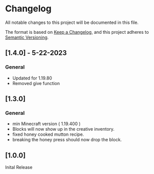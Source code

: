 # Changelog

All notable changes to this project will be documented in this file.

The format is based on [Keep a Changelog](https://keepachangelog.com/en/1.0.0/), and this project adheres to [Semantic Versioning](https://semver.org/spec/v2.0.0.html).

## [1.4.0] - 5-22-2023
### General
- Updated for 1.19.80
- Removed give function

## [1.3.0]
### General
- min Minecraft version ( 1.19.400 )
- Blocks will now show up in the creative inventory.
- fixed honey cooked mutton recipe.
- breaking the honey press should now drop the block.

## [1.0.0]
 
Inital Release
